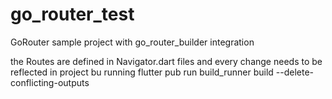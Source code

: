 # go_router_test

GoRouter sample project with go_router_builder integration

the Routes are defined in Navigator.dart files and every change needs to be reflected in project bu running flutter pub run build_runner build --delete-conflicting-outputs         